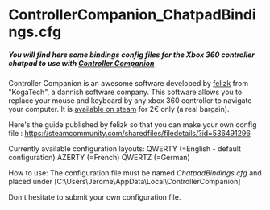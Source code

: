 # ControllerCompanion_ChatpadBindings.cfg
##### You will find here some bindings config files for the Xbox 360 controller chatpad to use with [Controller Companion](http://controllercompanion.com/)

Controller Companion is an awesome software developed by [felizk](https://twitter.com/felizk) from "KogaTech", a dannish software company. 
This software allows you to replace your mouse and keyboard by any xbox 360 controller to navigate your computer. It is [available on steam](https://store.steampowered.com/app/367670/Controller_Companion/) for 2€ only (a real bargain).

Here's the guide published by felizk so that you can make your own config file : https://steamcommunity.com/sharedfiles/filedetails/?id=536491296



Currently available configuration layouts:
QWERTY (=English - default configuration)
AZERTY (=French)
QWERTZ (=German)


How to use:
The configuration file must be named _ChatpadBindings.cfg_ and placed under [C:\Users\Jerome\AppData\Local\ControllerCompanion]


Don't hesitate to submit your own configuration file.
